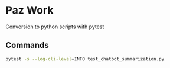 # Paz Work

Conversion to python scripts with pytest

## Commands

```sh
pytest -s --log-cli-level=INFO test_chatbot_summarization.py
```
